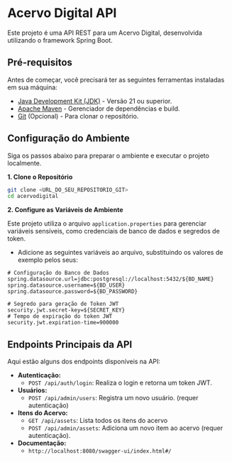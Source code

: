 # Acervo Digital API

Este projeto é uma API REST para um Acervo Digital, desenvolvida utilizando o framework Spring Boot.

## Pré-requisitos

Antes de começar, você precisará ter as seguintes ferramentas instaladas em sua máquina:
- [Java Development Kit (JDK)](https://www.oracle.com/java/technologies/downloads/) - Versão 21 ou superior.
- [Apache Maven](https://maven.apache.org/download.cgi) - Gerenciador de dependências e build.
- [Git](https://git-scm.com/downloads) (Opcional) - Para clonar o repositório.

## Configuração do Ambiente

Siga os passos abaixo para preparar o ambiente e executar o projeto localmente.

**1. Clone o Repositório**

```bash
git clone <URL_DO_SEU_REPOSITORIO_GIT>
cd acervodigital
```

**2. Configure as Variáveis de Ambiente**

Este projeto utiliza o arquivo `application.properties` para gerenciar variáveis sensíveis, como credenciais de banco de dados e segredos de token.

- Adicione as seguintes variáveis ao arquivo, substituindo os valores de exemplo pelos seus:

```application.properties
# Configuração do Banco de Dados
spring.datasource.url=jdbc:postgresql://localhost:5432/${BD_NAME}
spring.datasource.username=${BD_USER}
spring.datasource.password=${BD_PASSWORD}

# Segredo para geração de Token JWT
security.jwt.secret-key=${SECRET_KEY}
# Tempo de expiração do token JWT
security.jwt.expiration-time=900000
```

## Endpoints Principais da API

Aqui estão alguns dos endpoints disponíveis na API:

- **Autenticação:**
    - `POST /api/auth/login`: Realiza o login e retorna um token JWT.
- **Usuários:**
    - `POST /api/admin/users`: Registra um novo usuário. (requer autenticação)
- **Itens do Acervo:**
    - `GET /api/assets`: Lista todos os itens do acervo
    - `POST /api/admin/assets`: Adiciona um novo item ao acervo (requer autenticação).
- **Documentação:**
  - `http://localhost:8080/swagger-ui/index.html#/`